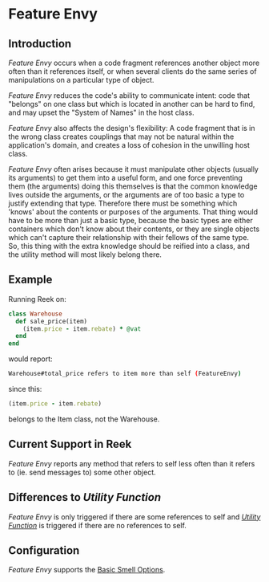 # Feature Envy

## Introduction

_Feature Envy_ occurs when a code fragment references another object more often than it references itself, or when several clients do the same series of manipulations on a particular type of object.

_Feature Envy_ reduces the code's ability to communicate intent: code that "belongs" on one class but which is located in another can be hard to find, and may upset the "System of Names" in the host class.

_Feature Envy_ also affects the design's flexibility: A code fragment that is in the wrong class creates couplings that may not be natural within the application's domain, and creates a loss of cohesion in the unwilling host class.

_Feature Envy_ often arises because it must manipulate other objects (usually its arguments) to get them into a useful form, and one force preventing them (the arguments) doing this themselves is that the common knowledge lives outside the arguments, or the arguments are of too basic a type to justify extending that type. Therefore there must be something which 'knows' about the contents or purposes of the arguments.  That thing would have to be more than just a basic type, because the basic types are either containers which don't know about their contents, or they are single objects which can't capture their relationship with their fellows of the same type. So, this thing with the extra knowledge should be reified into a class, and the utility method will most likely belong there.

## Example

Running Reek on:

```Ruby
class Warehouse
  def sale_price(item)
    (item.price - item.rebate) * @vat
  end
end
```

would report:

```Bash
Warehouse#total_price refers to item more than self (FeatureEnvy)
```

since this:

```Ruby
(item.price - item.rebate)
```

belongs to the Item class, not the Warehouse.

## Current Support in Reek

_Feature Envy_ reports any method that refers to self less often than it refers to (ie. send messages to) some other object.

## Differences to _Utility Function_

_Feature Envy_ is only triggered if there are some references to self and _[Utility Function](Utility-Function.md)_ is triggered if there are no references to self.

## Configuration

_Feature Envy_ supports the [Basic Smell Options](Basic-Smell-Options.md).
